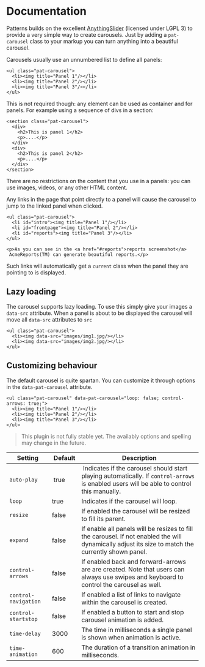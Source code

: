 # Documentation

Patterns builds on the excellent
[AnythingSlider](https://github.com/CSS-Tricks/AnythingSlider/wiki)
(licensed under LGPL 3) to provide a very simple way to create
carousels. Just by adding a `pat-carousel` class to your markup you can
turn anything into a beautiful carousel.

Carousels usually use an unnumbered list to define all panels:

    <ul class="pat-carousel">
      <li><img title="Panel 1"/></li>
      <li><img title="Panel 2"/></li>
      <li><img title="Panel 3"/></li>
    </ul>

This is not required though: any element can be used as container and
for panels. For example using a sequence of divs in a section:

    <section class="pat-carousel">
      <div>
        <h2>This is panel 1</h2>
        <p>....</p>
      </div>
      <div>
        <h2>This is panel 2</h2>
        <p>....</p>
      </div>
    </section>

There are no restrictions on the content that you use in a panels: you
can use images, videos, or any other HTML content.

Any links in the page that point directly to a panel will cause the
carousel to jump to the linked panel when clicked.

    <ul class="pat-carousel">
      <li id="intro"><img title="Panel 1"/></li>
      <li id="frontpage"><img title="Panel 2"/></li>
      <li id="reports"><img title="Panel 3"/></li>
    </ul>

    <p>As you can see in the <a href="#reports">reports screenshot</a>
     AcmeReports(TM) can generate beautiful reports.</p>

Such links will automatically get a `current` class when the panel they
are pointing to is displayed.

Lazy loading
------------

The carousel supports lazy loading. To use this simply give your images
a `data-src` attribute. When a panel is about to be displayed the
carousel will move all `data-src` attributes to `src`

    <ul class="pat-carousel">
      <li><img data-src="images/img1.jpg/></li>
      <li><img data-src="images/img2.jpg/></li>
    </ul>

Customizing behaviour
---------------------

The default carousel is quite spartan. You can customize it through
options in the `data-pat-carousel` attribute.

    <ul class="pat-carousel" data-pat-carousel="loop: false; control-arrows: true;">
      <li><img title="Panel 1"/></li>
      <li><img title="Panel 2"/></li>
      <li><img title="Panel 3"/></li>
    </ul>


>    This plugin is not fully stable yet. The availably options and spelling may
>    change in the future.


| Setting | Default | Description |
| --------|---------|-------------|
| `auto-play` | true | Indicates if the carousel should start playing automatically. If `control-arrows` is enabled users will be able to control this manually.|
| `loop` | true | Indicates if the carousel will loop. | 
| `resize` | false | If enabled the carousel will be resized to fill its parent. | 
| `expand` | false | If enable all panels will be resizes to fill the carousel. If not enabled the will dynamically adjust its size to match the currently shown panel. | 
| `control-arrows` | false | If enabled back and forward-arrows are are created. Note that users can always use swipes and keyboard to control the carousel as well. | 
| `control-navigation` | false | If enabled a list of links to navigate within the carousel is created. | 
| `control-startstop` | false | If enabled a button to start and stop carousel animation is added. | 
| `time-delay` | 3000 | The time in milliseconds a single panel is shown when animation is active. | 
| `time-animation` | 600 | The duration of a transition animation in milliseconds. | 

